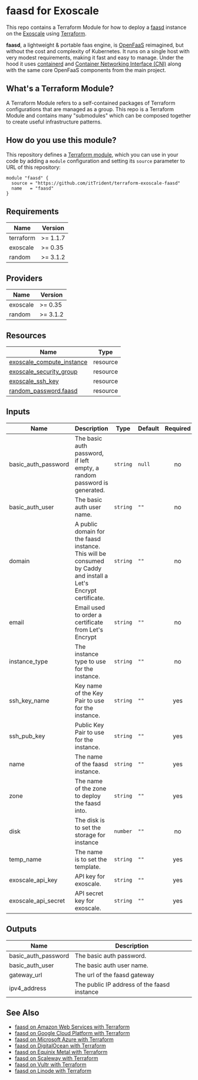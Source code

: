 # faasd for Exoscale

This repo contains a Terraform Module for how to deploy a [faasd](https://github.com/openfaas/faasd) instance on the
[Exoscale](https://www.exoscale.com/) using [Terraform](https://www.terraform.io/).

__faasd__, a lightweight & portable faas engine, is [OpenFaaS](https://github.com/openfaas/) reimagined, but without the cost and complexity of Kubernetes. It runs on a single host with very modest requirements, making it fast and easy to manage. Under the hood it uses [containerd](https://containerd.io/) and [Container Networking Interface (CNI)](https://github.com/containernetworking/cni) along with the same core OpenFaaS components from the main project.

## What's a Terraform Module?

A Terraform Module refers to a self-contained packages of Terraform configurations that are managed as a group. This repo
is a Terraform Module and contains many "submodules" which can be composed together to create useful infrastructure patterns.

## How do you use this module?

This repository defines a [Terraform module](https://www.terraform.io/docs/modules/usage.html), which you can use in your
code by adding a `module` configuration and setting its `source` parameter to URL of this repository:

```hcl
module "faasd" {
  source = "https://github.com/itTrident/terraform-exoscale-faasd"
  name   = "faasd"
}
```

## Requirements

| Name | Version |
|------|---------|
| terraform | >= 1.1.7 |
| exoscale | >= 0.35 |
| random | >= 3.1.2 |

## Providers

| Name | Version |
|------|---------|
| exoscale | >= 0.35 |
| random | >= 3.1.2 |

## Resources

| Name | Type |
|------|------|
| [exoscale_compute_instance](https://registry.terraform.io/providers/exoscale/exoscale/latest/docs/resources/compute_instance) | resource |
| [exoscale_security_group](https://registry.terraform.io/providers/exoscale/exoscale/latest/docs/resources/security_group) | resource |
| [exoscale_ssh_key](https://registry.terraform.io/providers/exoscale/exoscale/latest/docs/resources/ssh_key) | resource |
| [random_password.faasd](https://registry.terraform.io/providers/hashicorp/random/latest/docs/resources/password) | resource |


## Inputs

| Name | Description | Type | Default | Required |
|------|-------------|------|---------|:--------:|
| basic\_auth\_password | The basic auth password, if left empty, a random password is generated. | `string` | `null` | no |
| basic\_auth\_user | The basic auth user name. | `string` | `""` | no |
| domain | A public domain for the faasd instance. This will be consumed by Caddy and install a Let's Encrypt certificate. | `string` | `""` | no |
| email | Email used to order a certificate from Let's Encrypt | `string` | `""` | no |
| instance\_type | The instance type to use for the instance. | `string` | `""` | no |
| ssh\_key\_name | Key name of the Key Pair to use for the instance. | `string` | `""` | yes |
| ssh\_pub\_key | Public Key Pair to use for the instance. | `string` | `""` | yes |
| name | The name of the faasd instance. | `string` | `""` | yes |
| zone | The name of the zone to deploy the faasd into. | `string` | `""` | yes |
| disk | The disk is to set the storage for instance | `number` | `""` | no |
| temp\_name | The name is to set the template. | `string` | `""` | yes |
| exoscale\_api_key | API key for exoscale. | `string` | `""` | yes |
| exoscale\_api_secret | API secret key for exoscale. | `string` | `""` | yes |

## Outputs

| Name | Description |
|------|-------------|
| basic\_auth\_password | The basic auth password. |
| basic\_auth\_user | The basic auth user name. |
| gateway\_url | The url of the faasd gateway |
| ipv4\_address | The public IP address of the faasd instance |

## See Also

- [faasd on Amazon Web Services with Terraform](https://github.com/jsiebens/terraform-aws-faasd)
- [faasd on Google Cloud Platform with Terraform](https://github.com/jsiebens/terraform-google-faasd)
- [faasd on Microsoft Azure with Terraform](https://github.com/jsiebens/terraform-azurerm-faasd)
- [faasd on DigitalOcean with Terraform](https://github.com/jsiebens/terraform-digitalocean-faasd)
- [faasd on Equinix Metal with Terraform](https://github.com/jsiebens/terraform-equinix-faasd)
- [faasd on Scaleway with Terraform](https://github.com/jsiebens/terraform-scaleway-faasd)
- [faasd on Vultr with Terraform](https://github.com/itTrident/terraform-vultr-faasd)
- [faasd on Linode with Terraform](https://github.com/itTrident/terraform-linode-faasd)
